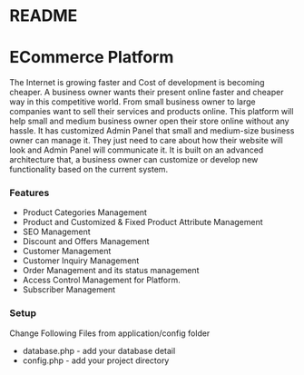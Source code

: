 # README #

# ECommerce Platform 

The Internet is growing faster and Cost of development is becoming cheaper. A business owner wants their present online faster and cheaper way in this competitive world. From small business owner to large companies want to sell their services and products online. This platform will help small and medium business owner open their store online without any hassle. It has customized Admin Panel that small and medium-size business owner can manage it. They just need to care about how their website will look and Admin Panel will communicate it. It is built on an advanced architecture that, a business owner can customize or develop new functionality based on the current system.


### Features ###

* Product Categories Management
* Product and Customized & Fixed Product Attribute Management
* SEO Management
* Discount and Offers Management
* Customer Management
* Customer Inquiry Management
* Order Management and its status management
* Access Control Management for Platform.
* Subscriber Management



### Setup ####

Change Following Files from application/config folder
* database.php - add your database detail
* config.php - add your project directory
